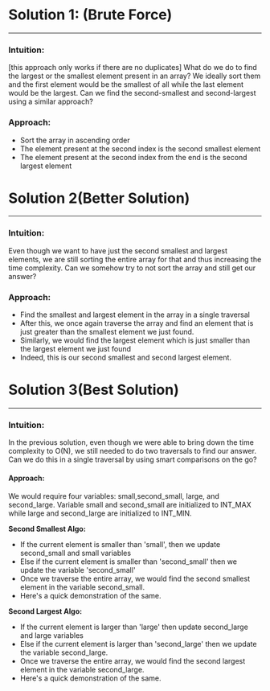 # **Solution 1: (Brute Force)**
--------------------------------
### **Intuition:**
[this approach only works if there are no duplicates]
What do we do to find the largest or the smallest element present in an array? We ideally sort them and the first element would be the smallest of all while the last element would be the largest. Can we find the second-smallest and second-largest using a similar approach?

### **Approach:**
-   Sort the array in ascending order
-   The element present at the second index is the second smallest element
-   The element present at the second index from the end is the second largest element




# **Solution 2(Better Solution)**
-------------------------------
### **Intuition:**

Even though we want to have just the second smallest and largest elements, we are still sorting the entire array for that and thus increasing the time complexity. Can we somehow try to not sort the array and still get our answer?

### **Approach:**
-   Find the smallest and largest element in the array in a single traversal
-   After this, we once again traverse the array and find an element that is just greater than the smallest element we just found.
-   Similarly, we would find the largest element which is just smaller than the largest element we just found
-   Indeed, this is our second smallest and second largest element.


# **Solution 3(Best Solution)**
-------------------------------

### **Intuition:**

In the previous solution, even though we were able to bring down the time complexity to O(N), we still needed to do two traversals to find our answer. Can we do this in a single traversal by using smart comparisons on the go?

#### **Approach:**

We would require four variables: small,second_small, large, and second_large. Variable small and second_small are initialized to INT_MAX while large and second_large are initialized to INT_MIN.

**Second Smallest Algo:**

-   If the current element is smaller than 'small', then we update second_small and small variables
-   Else if the current element is smaller than 'second_small' then we update the variable 'second_small'
-   Once we traverse the entire array, we would find the second smallest element in the variable second_small.
-   Here's a quick demonstration of the same.

**Second Largest Algo:**

-   If the current element is larger than 'large' then update second_large and large variables
-   Else if the current element is larger than 'second_large' then we update the variable second_large.
-   Once we traverse the entire array, we would find the second largest element in the variable second_large.
-   Here's a quick demonstration of the same.
